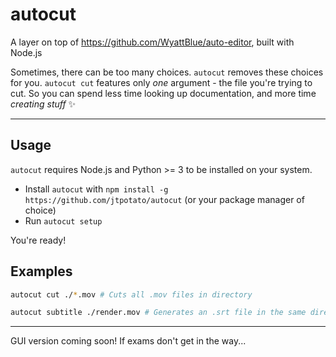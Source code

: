 # autocut
A layer on top of https://github.com/WyattBlue/auto-editor, built with Node.js

Sometimes, there can be too many choices. `autocut` removes these choices for you. `autocut cut` features only *one* argument - the file you're trying to cut. So you can spend less time looking up documentation, and more time *creating stuff* ✨

---

## Usage
`autocut` requires Node.js and Python >= 3 to be installed on your system.
- Install `autocut` with `npm install -g https://github.com/jtpotato/autocut` (or your package manager of choice)
- Run `autocut setup`

You're ready!

## Examples
```bash
autocut cut ./*.mov # Cuts all .mov files in directory
```
```bash
autocut subtitle ./render.mov # Generates an .srt file in the same directory as the file.
```

---

GUI version coming soon! If exams don't get in the way...
